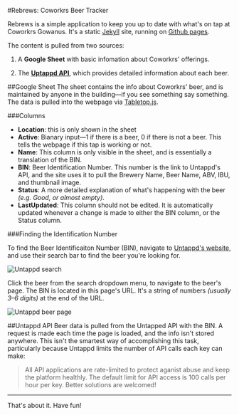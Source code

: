 #Rebrews: Coworkrs Beer Tracker

Rebrews is a simple application to keep you up to date with what's on tap at Coworkrs Gowanus. It's a static [Jekyll](https://jekyllrb.com/) site, running on [Github pages](https://pages.github.com/).

The content is pulled from two sources:

1. A **Google Sheet** with basic infomation about Coworkrs' offerings.

2. The **[Uptappd API](http://api.untappd.com)**, which provides detailed information about each beer.

##Google Sheet
The sheet contains the info about Coworkrs' beer, and is maintained by anyone in the building—if you see something say something. The data is pulled into the webpage via [Tabletop.js](https://github.com/jsoma/tabletop).


###Columns
- **Location**: this is only shown in the sheet
- **Active**: Bianary input—1 if there is a beer, 0 if there is not a beer. This tells the webpage if this tap is working or not.
- **Name**: This column is only visible in the sheet, and is essentially a translation of the BIN.
- **BIN**: Beer Identification Number. This number is the link to Untappd's API, and the site uses it to pull the Brewery Name, Beer Name, ABV, IBU, and thumbnail image.
- **Status**: A more detailed explanation of what's happening with the beer _(e.g. Good, or almost empty)_.
- **LastUpdated**: This column should not be edited. It is automatically updated whenever a change is made to either the BIN column, or the Status column.

###Finding the  Identification Number

To find the Beer Identificaiton Number (BIN), navigate to [Untappd's website](untappd.com/breweries), and use their search bar to find the beer you're looking for.

![Untappd search](http://thereboot.github.io/rebrews/img/readme/search.png)

Click the beer from the search dropdown menu, to navigate to the beer's page. The BIN is located in this page's URL. It's a string of numbers _(usually 3–6 digits)_ at the end of the URL.

![Untappd beer page](http://thereboot.github.io/rebrews/img/readme/bin.png)

##Untappd API
Beer data is pulled from the Untapped API with the BIN. A request is made each time the page is loaded, and the info isn't stored anywhere. This isn't the smartest way of accomplishing this task, particularly because Untappd limits the number of API calls each key can make:
>All API applications are rate-limited to protect aganist abuse and keep the platform healthly. The default limit for API access is 100 calls per hour per key.
Better solutions are welcomed!

---

That's about it. Have fun!
